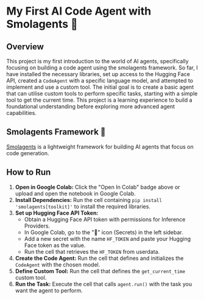 # My First AI Code Agent with Smolagents 🤖

## Overview

This project is my first introduction to the world of AI agents, specifically focusing on building a code agent using the smolagents framework. So far, I have installed the necessary libraries, set up access to the Hugging Face API, created a `CodeAgent` with a specific language model, and attempted to implement and use a custom tool. The initial goal is to create a basic agent that can utilise custom tools to perform specific tasks, starting with a simple tool to get the current time. This project is a learning experience to build a foundational understanding before exploring more advanced agent capabilities.

## Smolagents Framework 🤖

[Smolagents](https://github.com/smol-ai/smolagents) is a lightweight framework for building AI agents that focus on code generation.

## How to Run

1.  **Open in Google Colab:** Click the "Open In Colab" badge above or upload and open the notebook in Google Colab.
2.  **Install Dependencies:** Run the cell containing `pip install 'smolagents[toolkit]'` to install the required libraries.
3.  **Set up Hugging Face API Token:**
    *   Obtain a Hugging Face API token with permissions for Inference Providers.
    *   In Google Colab, go to the "🔑" icon (Secrets) in the left sidebar.
    *   Add a new secret with the name `HF_TOKEN` and paste your Hugging Face token as the value.
    *   Run the cell that retrieves the `HF_TOKEN` from userdata.
4.  **Create the Code Agent:** Run the cell that defines and initializes the `CodeAgent` with the chosen model.
5.  **Define Custom Tool:** Run the cell that defines the `get_current_time` custom tool.
6.  **Run the Task:** Execute the cell that calls `agent.run()` with the task you want the agent to perform.
